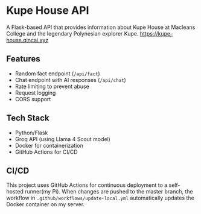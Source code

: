 # Kupe House API

A Flask-based API that provides information about Kupe House at Macleans College and the legendary Polynesian explorer Kupe. <https://kupe-house.qincai.xyz>

## Features

- Random fact endpoint (`/api/fact`)
- Chat endpoint with AI responses (`/api/chat`)
- Rate limiting to prevent abuse
- Request logging
- CORS support

## Tech Stack

- Python/Flask
- Groq API (using Llama 4 Scout model)
- Docker for containerization
- GitHub Actions for CI/CD

## CI/CD

This project uses GitHub Actions for continuous deployment to a self-hosted runner(my Pi). When changes are pushed to the master branch, the workflow in `.github/workflows/update-local.yml` automatically updates the Docker container on my server.
